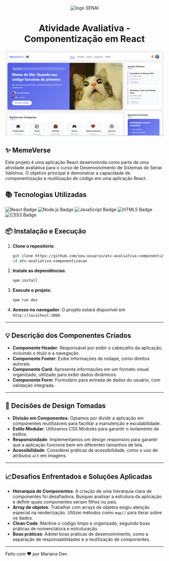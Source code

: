 <div align='center'>
    <img src="https://studiobiodivercidade.wordpress.com/wp-content/uploads/2016/04/logo-senai.jpg" width='100px' alt="logo SENAI" />
</div>

<h1 align="center">Atividade Avaliativa - Componentização em React  </h1>

![alt text](./public/image.png)

## ✨ MemeVerse
Este projeto é uma aplicação React desenvolvida como parte de uma atividade avaliativa para o curso de Desenvolvimento de Sistemas do Senai Valinhos. O objetivo principal é demonstrar a capacidade de componentização e reutilização de código em uma aplicação React.

## 📚 Tecnologias Utilizadas
<img src="https://img.shields.io/badge/React-20232A?style=for-the-badge&logo=react&logoColor=61DAFB" alt="React Badge" />
<img src="https://img.shields.io/badge/Next-20232A?style=for-the-badge&logo=nextdotjs&logoColor=339933" alt="Node.js Badge" />
<img src="https://img.shields.io/badge/JavaScript-20232A?style=for-the-badge&logo=javascript&logoColor=F7DF1E" alt="JavaScript Badge" />
<img src="https://img.shields.io/badge/HTML5-20232A?style=for-the-badge&logo=html5&logoColor=E34F26" alt="HTML5 Badge" />
<img src="https://img.shields.io/badge/CSS3-20232A?style=for-the-badge&logo=css3&logoColor=1572B6" alt="CSS3 Badge" />

## 📦 Instalação e Execução
1. **Clone o repositório**:
    ```bash
    git clone https://github.com/seu-usuario/atv-avaliativa-componentizacao.git
    cd atv-avaliativa-componentizacao
    ```

2. **Instale as dependências**:
    ```bash
    npm install
    ```

3. **Execute o projeto**:
    ```bash
    npm run dev
    ```

4. **Acesse no navegador**:
    O projeto estará disponível em `http://localhost:3000`.

---

## 💡 Descrição dos Componentes Criados

- **Componente Header**: Responsável por exibir o cabeçalho da aplicação, incluindo o título e a navegação.
- **Componente Footer**: Exibe informações de rodapé, como direitos autorais.
- **Componente Card**: Apresenta informações em um formato visual organizado, utilizado para exibir dados dinâmicos.
- **Componente Form**: Formulário para entrada de dados do usuário, com validação integrada.

---

## 🎯 Decisões de Design Tomadas

- **Divisão em Componentes**: Optamos por dividir a aplicação em componentes reutilizáveis para facilitar a manutenção e escalabilidade.
- **Estilo Modular**: Utilizamos CSS Modules para garantir o isolamento de estilos.
- **Responsividade**: Implementamos um design responsivo para garantir que a aplicação funcione bem em diferentes tamanhos de tela.
- **Acessibilidade**: Considerei práticas de acessibilidade, como o uso de atributos `alt` em imagens.
---

## 📈Desafios Enfrentados e Soluções Aplicadas

- **Hierarquia de Componentes**: A criação de uma hierarquia clara de componentes foi desafiadora. Busquei analisar a estrutura da aplicação e definir quais componentes seriam filhos ou pais.
- **Array de objetos**: Trabalhar com arrays de objetos exigiu atenção especial na renderização. Utilizei métodos como `map()` para iterar sobre os dados.
- **Clean Code**: Mantive o código limpo e organizado, seguindo boas práticas de nomenclatura e estruturação.
- **Boas práticas**: Adotei boas práticas de desenvolvimento, como a separação de responsabilidades e a reutilização de componentes.

---

Feito com ❤️ por Mariana Dev.
